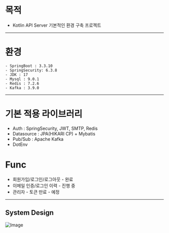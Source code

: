 # 목적
* Kotlin API Server 기본적인 환경 구축 프로젝트
---
# 환경
```
- SpringBoot : 3.3.10
- SpringSecurity: 6.3.8
- JDK : 17
- Mysql : 9.0.1
- Redis : 7.2.6
- Kafka : 3.9.0
```

---
# 기본 적용 라이브러리
* Auth : SpringSecurity, JWT, SMTP, Redis
* Datasource : JPA(HIKARI CP) + Mybatis
* Pub/Sub : Apache Kafka
* DotEnv

# Func
* 회원가입/로그인/로그아웃 - 완료
* 이메일 인증/로그인 이력 - 진행 중
* 관리자 - 토큰 만료 - 예정

---

## System Design

![Image](https://github.com/user-attachments/assets/577c1998-72a4-4800-be8e-895fbe630dbe)






